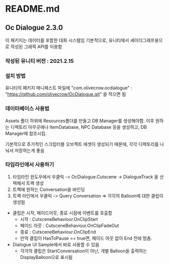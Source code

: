 # README.md

## Oc Dialogue 2.3.0

이 패키지는 데이터를 포함한 대화 시스템임
기본적으로, 유니티에서 셰이더그래프용으로 작성된 그래픽 API를 이용함

### 작성된 유니티 버전 : 2021.2.15

### 설치 방법
유니티의 패키지 매니페스트 파일에
"com.olivecrow.ocdialogue" : "https://github.com/olivecrow/OcDialogue.git"
을 적으면 됨


### 데이터베이스 사용법
Assets 폴더 하위에 Resources폴더를 만들고 DB Manager를 생성해야함.
이후 원하는 디렉토리 아무곳에나 ItemDatabase, NPC Database 등을 생성하고, DB Manager에 참조시킴.

기본적으로 추가적인 스크립터블 오브젝트 에셋이 생성되기 때문에, 각각 디렉토리를 나눠서 저장하는게 좋음

### 타임라인에서 사용하기
1. 타임라인 윈도우에서 우클릭 -> OcDialogue.Cutscene -> DialogueTrack 을 선택해서 트랙 생성
2. 트랙에 원하는 Conversation을 바인딩
3. 트랙 라인에서 우클릭 -> Query Conversation => 각각의 Balloon에 대한 클립이 생성됨
- 클립은 시작, 페이드아웃, 종료 시점에 이벤트를 호출함
  - 시작 : CutsceneBehaviour.OnClipStart
  - 페이드 아웃 : CutsceneBehaviour.OnClipFadeOut
  - 종료 : CutsceneBehaviour.OnClipEnd
  - 만약 클립이 HasToPause == true면, 페이드 아웃 없이 End 전에 멈춤.
- Dialogue UI Sample에서 바로 사용할 수 있음
  - 각각의 클립은 StartConversation이 아닌, 개별 Balloon을 출력하는 DisplayBalloon으로 표시됨